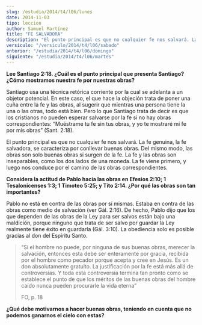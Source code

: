 ```yaml
---
slug: /estudia/2014/t4/l06/lunes
date: 2014-11-03
tipo: leccion
author: Samuel Martínez
title: "FE SALVADORA"
description: "El punto principal es que no cualquier fe nos salvará. La fe genuina, la fe salvadora, se caracteriza por conllevar buenas obras. Del mismo modo, las obras son solo buenas obras si surgen de la fe. La fe y las obras son inseparables, como los dos lados de una moneda. La fe viene primero, y luego nos conduce por el camino de las obras correspondientes."
versiculo: "/versiculo/2014/t4/l06/sabado"
anterior: "/estudia/2014/t4/l06/domingo"
siguiente: "/estudia/2014/t4/l06/martes"
---
```


**Lee Santiago 2:18. ¿Cuál es el punto principal que presenta Santiago? ¿Cómo mostramos nuestra fe por nuestras obras?**

Santiago usa una técnica retórica corriente por la cual se adelanta a un objetor potencial. En este caso, el que hace la objeción trata de poner una cuña entre la fe y las obras, al sugerir que mientras una persona tiene la una o las otras, todo está bien. Pero lo que Santiago trata de decir es que los cristianos no pueden esperar salvarse por la fe si no hay obras correspondientes: “Muéstrame tu fe sin tus obras, y yo te mostraré mi fe por mis obras” (Sant. 2:18).

El punto principal es que no cualquier fe nos salvará. La fe genuina, la fe salvadora, se caracteriza por conllevar buenas obras. Del mismo modo, las obras son solo buenas obras si surgen de la fe. La fe y las obras son inseparables, como los dos lados de una moneda. La fe viene primero, y luego nos conduce por el camino de las obras correspondientes.

**Considera la actitud de Pablo hacia las obras en Efesios 2:10; 1 Tesalonicenses 1:3; 1 Timoteo 5:25; y Tito 2:14. ¿Por qué las obras son tan importantes?**

Pablo no está en contra de las obras por sí mismas. Estaba en contra de las obras como medio de salvación (ver Gál. 2:16). De hecho, Pablo dijo que los que dependen de las obras de la Ley para ser salvos están bajo una maldición, porque ninguno que trata de ser salvo por guardar la Ley realmente tiene éxito en guardarla (Gál. 3:10). La obediencia solo es posible gracias al don del Espíritu Santo.

> “Si el hombre no puede, por ninguna de sus buenas obras, merecer la salvación, entonces esta debe ser enteramente por gracia, recibida por el hombre como pecador porque acepta y cree en Jesús. Es un don absolutamente gratuito. La justificación por la fe está más allá de controversias. Y toda esta controversia termina tan pronto como se establece el punto de que los méritos de las buenas obras del hombre caído nunca pueden procurarle la vida eterna”
>
> FO, p. 18

**¿Qué debe motivarnos a hacer buenas obras, teniendo en cuenta que no podemos ganarnos el cielo con estas?**
